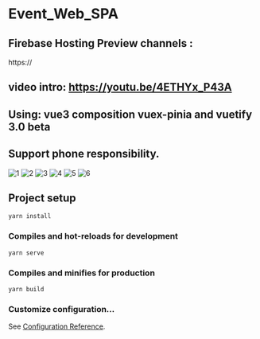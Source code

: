# Event_Web_SPA
## Firebase Hosting Preview channels :
https://
## video intro: https://youtu.be/4ETHYx_P43A
## Using: vue3 composition vuex-pinia and vuetify 3.0 beta
## Support phone responsibility.

![1](https://user-images.githubusercontent.com/51271834/184530124-24a6340d-c258-422a-8053-df70b93bea20.png)
![2](https://user-images.githubusercontent.com/51271834/184530133-8272ce0b-32b7-49f2-ae65-39c4d76aead9.png)
![3](https://user-images.githubusercontent.com/51271834/184530141-e8d22cda-bff6-483b-b08c-6f9e16936827.png)
![4](https://user-images.githubusercontent.com/51271834/184530145-07b0e442-9f89-459a-8f83-e22422ed6a6a.png)
![5](https://user-images.githubusercontent.com/51271834/184530146-d4a116b3-4559-40f9-ab4f-86fa1ed2519a.png)
![6](https://user-images.githubusercontent.com/51271834/184530148-9a0af462-074a-4543-bd92-e89e83013da7.png)

## Project setup
```
yarn install
```

### Compiles and hot-reloads for development
```
yarn serve
```

### Compiles and minifies for production
```
yarn build
```

### Customize configuration...
See [Configuration Reference](https://cli.vuejs.org/config/).
